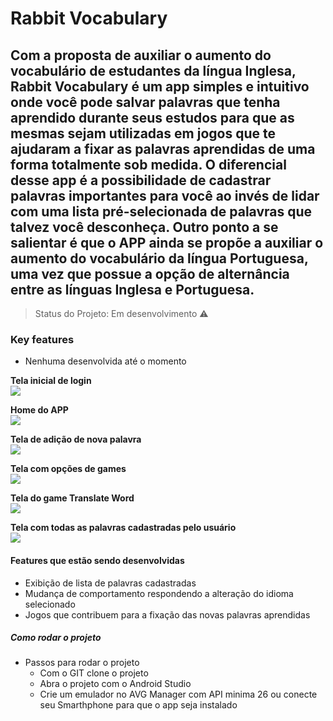 # Rabbit Vocabulary

## Com a proposta de auxiliar o aumento do vocabulário de estudantes da língua Inglesa, Rabbit Vocabulary é um app simples e intuitivo onde você pode salvar palavras que tenha aprendido durante seus estudos para que as mesmas sejam utilizadas em jogos que te ajudaram a fixar as palavras aprendidas de uma forma totalmente sob medida. O diferencial desse app é a possibilidade de cadastrar palavras importantes para você ao invés de lidar com uma lista pré-selecionada de palavras que talvez você desconheça. Outro ponto a se salientar é que o APP ainda se propõe a auxiliar o aumento do vocabulário da língua Portuguesa, uma vez que possue a opção de alternância entre as línguas Inglesa e Portuguesa.

> Status do Projeto: Em desenvolvimento :warning:
### Key features
- Nenhuma desenvolvida até o momento

**Tela inicial de login**
<br/>
<img src='https://github.com/Julio1901/myProjectsImages/blob/master/RabbitVocabulary/01_rabbitVocabularyLoginScreen.png'>

**Home do APP**
<br/>
<img src='https://github.com/Julio1901/myProjectsImages/blob/master/RabbitVocabulary/02_rabbitVocabulary_home_screen.png'>

**Tela de adição de nova palavra**
<br/>
<img src='https://github.com/Julio1901/myProjectsImages/blob/master/RabbitVocabulary/03_rabbit_vocabulary_add_new_word_screen.png'>

**Tela com opções de games**
<br/>
<img src='https://github.com/Julio1901/myProjectsImages/blob/master/RabbitVocabulary/04_option_games_screen.png'>

**Tela do game Translate Word**
<br/>
<img src='https://github.com/Julio1901/myProjectsImages/blob/master/RabbitVocabulary/05_translate_word_screen.png'>

**Tela com todas as palavras cadastradas pelo usuário**
<br/>
<img src='https://github.com/Julio1901/myProjectsImages/blob/master/RabbitVocabulary/06_display_all_words_screen.png'>


#### Features que estão sendo desenvolvidas

- Exibição de lista de palavras cadastradas
- Mudança de comportamento respondendo a alteração do idioma selecionado
- Jogos que contribuem para a fixação das novas palavras aprendidas


##### Como rodar o projeto
- Passos para rodar o projeto
  - Com o GIT clone o projeto
  - Abra o projeto com o Android Studio
  - Crie um emulador no AVG Manager com API minima 26 ou conecte seu Smarthphone para que o app seja instalado
